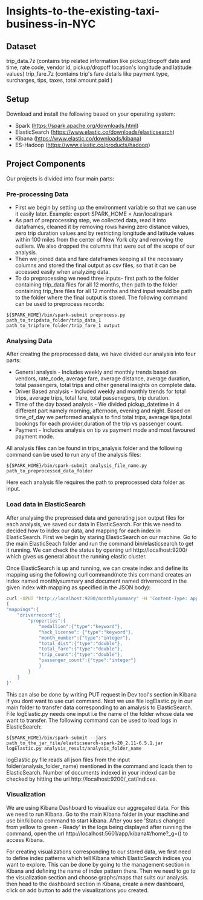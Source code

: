 # Insights-to-the-existing-taxi-business-in-NYC

## Dataset
trip_data.7z (contains trip related information like pickup/dropoff date and time, rate code, vendor id, pickup/dropoff location's longitude and latitude values) trip_fare.7z (contains trip's fare details like payment type, surcharges, tips, taxes, total amount paid )
  
## Setup
Download and install the following based on your operating system:
- Spark (https://spark.apache.org/downloads.html)
- ElasticSearch (https://www.elastic.co/downloads/elasticsearch) 
- Kibana (https://www.elastic.co/downloads/kibana)
- ES-Hadoop (https://www.elastic.co/products/hadoop)


## Project Components
Our projects is divided into four main parts:
### Pre-processing Data 
- First we begin by setting up the environment variable so that we can use it easily later. Example:
export SPARK_HOME = /usr/local/spark
- As part of preprocessing step, we collected data, read it into dataframes, cleaned it by removing rows having zero distance values, zero trip duration values and by restricting longitude and latitude values within 100 miles from the center of New York city and removing the outliers. We also dropped the columns that were out of the scope of our analysis.
- Then we joined data and fare dataframes keeping all the necessary columns and stored the final output as csv files, so that it can be accessed easily when analyzing data.
- To do preprocessing we need three inputs- first path to the folder containing trip_data files for all 12 months, then path to the folder containing trip_fare files for all 12 months and third input would be path to the folder where the final output is stored. The following command can be used to preprocess records:

`${SPARK_HOME}/bin/spark-submit preprocess.py path_to_tripdata_folder/trip_data_1 path_to_tripfare_folder/trip_fare_1 output`

### Analysing Data
After creating the preprocessed data, we have divided our analysis into four parts:
- General analysis - Includes weekly and monthly trends based on vendors, rate_code, average fare, average distance, average duration, total passengers, total trips and other general insights on complete data.
- Driver Based analysis - Included weekly and monthly trends for total trips, average trips, total fare, total passenegers, trip duration.
- Time of the day based analysis - We divided pickup_datetime in 4 different part namely morning, afternoon, evening and night. Based on time_of_day we performed analysis to find total trips, average tips,total bookings for each provider,duration of the trip vs passenger count.
- Payment  - Includes analysis on tip vs payment mode and most favoured payment mode.
 
All analysis files can be found in trips_analysis folder and the following command can be used to run any of the analysis files:

`${SPARK_HOME}/bin/spark-submit analysis_file_name.py path_to_preprocessed_data_folder`
 
Here each analysis file requires the path to preprocessed data folder as input.


### Load data in ElasticSearch
After analysing the preprossed data and generating json output files for each analysis, we saved our data in ElasticSearch. For this we need to decided how to index our data, and mapping for each index in ElasticSearch. First we begin by staring ElasticSearch on our machine. Go to the main ElasticSeach folder and run the command bin/elasticsearch to get it running. We can check the status by opening url http://localhost:9200/  which gives us general about the running elastic cluster.

Once ElasticSearch is up and running, we can create index and define its mapping using the following curl command(note this command creates an index named monthlysummary and document named driverrecord in the given index with mapping as specified in the JSON body):

```sh
curl -XPUT "http://localhost:9200/monthlysummary" -H 'Content-Type: application/json' -d'
{
"mappings":{
    "driverrecord":{
        "properties":{
            "medallion":{"type":"keyword"},
            "hack_license": {"type":"keyword"},
            "month_number":{"type":"integer"},
            "total_dist":{"type":"double"},
            "total_fare":{"type":"double"},
            "trip_count":{"type":"double"},
            "passenger_count":{"type":"integer"}
            }
        }
    }
}'
```

This can also be done by writing PUT request in Dev tool's section in Kibana if you dont want to use curl command. Next we use file logElastic.py in our main folder to transfer data corresponding to an amalysis to ElasticSearch. File logElastic.py needs one input i.e the name of the folder whose data we want to transfer. The following command can be used to load logs in ElasticSearch:

`${SPARK_HOME}/bin/spark-submit --jars path_to_the_jar_file/elasticsearch-spark-20_2.11-6.5.1.jar logElastic.py analysis_result/analysis_folder_name`

logElastic.py file reads all json files from the input folder(analysis_folder_name) mentioned in the command and loads then to ElasticSearch. Number of documents indexed in your indexd can be checked by hitting the url http://localhost:9200/_cat/indices.

### Visualization
We are using Kibana Dashboard to visualize our aggregated data.
For this we need to run Kibana. Go to the main Kibana folder in your machine and use bin/kibana command to start kibana. After you see 'Status changed from yellow to green - Ready' in the logs being displayed after running the command, open the url http://localhost:5601/app/kibana#/home?_g=() to access Kibana.

For creating visualizations corresponding to our stored data, we first need to define index patterns which tell Kibana which ElasticSearch indices you want to explore. This can be done by going to the management section in Kibana and defining the name of index pattern there. Then we need to go to the visualization section and choose graphs/maps that suits our analysis. 
then head to the dashboard section in Kibana, create a new dashboard, click on add button to add the visualizations you created.
